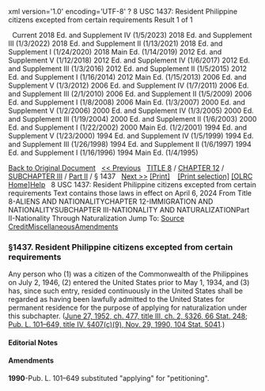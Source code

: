 xml version='1.0' encoding='UTF-8' ?
8 USC 1437: Resident Philippine citizens excepted from certain requirements
 Result 1 of 1
 
  
  Current
2018 Ed. and Supplement IV (1/5/2023)
2018 Ed. and Supplement III (1/3/2022)
2018 Ed. and Supplement II (1/13/2021)
2018 Ed. and Supplement I (1/24/2020)
2018 Main Ed. (1/14/2019)
2012 Ed. and Supplement V (1/12/2018)
2012 Ed. and Supplement IV (1/6/2017)
2012 Ed. and Supplement III (1/3/2016)
2012 Ed. and Supplement II (1/5/2015)
2012 Ed. and Supplement I (1/16/2014)
2012 Main Ed. (1/15/2013)
2006 Ed. and Supplement V (1/3/2012)
2006 Ed. and Supplement IV (1/7/2011)
2006 Ed. and Supplement III (2/1/2010)
2006 Ed. and Supplement II (1/5/2009)
2006 Ed. and Supplement I (1/8/2008)
2006 Main Ed. (1/3/2007)
2000 Ed. and Supplement V (1/2/2006)
2000 Ed. and Supplement IV (1/3/2005)
2000 Ed. and Supplement III (1/19/2004)
2000 Ed. and Supplement II (1/6/2003)
2000 Ed. and Supplement I (1/22/2002)
2000 Main Ed. (1/2/2001)
1994 Ed. and Supplement V (1/23/2000)
1994 Ed. and Supplement IV (1/5/1999)
1994 Ed. and Supplement III (1/26/1998)
1994 Ed. and Supplement II (1/6/1997)
1994 Ed. and Supplement I (1/16/1996)
1994 Main Ed. (1/4/1995)
  
 
  
[Back to Original Document](/view.xhtml;jsessionid=1E3489A8E37A8761DAF30E11F7B41F1E)
 
[<< Previous](#)
  
 [TITLE 8](/view.xhtml;jsessionid=1E3489A8E37A8761DAF30E11F7B41F1E?req=granuleid%3AUSC-prelim-title8&saved=%7CZ3JhbnVsZWlkOlVTQy1wcmVsaW0tdGl0bGU4LXNlY3Rpb24xNDM3%7C%7C%7C0%7Cfalse%7Cprelim&edition=prelim) / [CHAPTER 12](/view.xhtml;jsessionid=1E3489A8E37A8761DAF30E11F7B41F1E?req=granuleid%3AUSC-prelim-title8-chapter12&saved=%7CZ3JhbnVsZWlkOlVTQy1wcmVsaW0tdGl0bGU4LXNlY3Rpb24xNDM3%7C%7C%7C0%7Cfalse%7Cprelim&edition=prelim) / [SUBCHAPTER III](/view.xhtml;jsessionid=1E3489A8E37A8761DAF30E11F7B41F1E?req=granuleid%3AUSC-prelim-title8-chapter12-subchapter3&saved=%7CZ3JhbnVsZWlkOlVTQy1wcmVsaW0tdGl0bGU4LXNlY3Rpb24xNDM3%7C%7C%7C0%7Cfalse%7Cprelim&edition=prelim) / [Part II](/view.xhtml;jsessionid=1E3489A8E37A8761DAF30E11F7B41F1E?req=granuleid%3AUSC-prelim-title8-chapter12-subchapter3-part2&saved=%7CZ3JhbnVsZWlkOlVTQy1wcmVsaW0tdGl0bGU4LXNlY3Rpb24xNDM3%7C%7C%7C0%7Cfalse%7Cprelim&edition=prelim) / § 1437
  
 [Next >>](#)
[[Print]](#)
   
 [[Print selection]](#)
[[OLRC Home]](/browse.xhtml;jsessionid=1E3489A8E37A8761DAF30E11F7B41F1E)[Help](/navHelp.xhtml;jsessionid=1E3489A8E37A8761DAF30E11F7B41F1E)
 
8 USC 1437: Resident Philippine citizens excepted from certain requirements
Text contains those laws in effect on April 6, 2024
From Title 8-ALIENS AND NATIONALITYCHAPTER 12-IMMIGRATION AND NATIONALITYSUBCHAPTER III-NATIONALITY AND NATURALIZATIONPart II-Nationality Through Naturalization
Jump To: [Source Credit](#sourcecredit)[Miscellaneous](#miscellaneous-note)[Amendments](#amendment-note)
### §1437. Resident Philippine citizens excepted from certain requirements
Any person who (1) was a citizen of the Commonwealth of the Philippines on July 2, 1946, (2) entered the United States prior to May 1, 1934, and (3) has, since such entry, resided continuously in the United States shall be regarded as having been lawfully admitted to the United States for permanent residence for the purpose of applying for naturalization under this subchapter.
([June 27, 1952, ch. 477, title III, ch. 2, §326, 66 Stat. 248](/statviewer.htm?volume=66&page=248); [Pub. L. 101–649, title IV, §407(c)(9), Nov. 29, 1990, 104 Stat. 5041](/statviewer.htm?volume=104&page=5041).)
  
#### **Editorial Notes**
#### Amendments
**1990**-Pub. L. 101–649 substituted "applying" for "petitioning".
